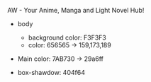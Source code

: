 AW - Your Anime, Manga and Light Novel Hub!

- body
  - background color: F3F3F3
  - color: 656565 -> 159,173,189
- Main color: 7AB730 -> 29a6ff

- box-shawdow: 404f64
